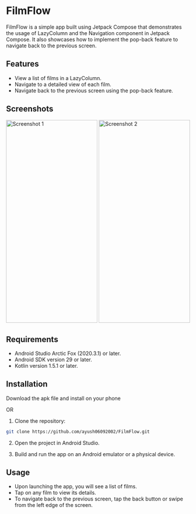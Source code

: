 # FilmFlow

FilmFlow is a simple app built using Jetpack Compose that demonstrates the usage of LazyColumn and the Navigation component in Jetpack Compose. It also showcases how to implement the pop-back feature to navigate back to the previous screen.

## Features

- View a list of films in a LazyColumn.
- Navigate to a detailed view of each film.
- Navigate back to the previous screen using the pop-back feature.

## Screenshots

<img src="https://github.com/ayush06092002/FilmFlow/assets/22142132/525f4d0b-a2a4-466e-a8ac-d7e41fd52668" alt="Screenshot 1" width="250" height="555.56" />
<img src="https://github.com/ayush06092002/FilmFlow/assets/22142132/d8c7492b-d48d-4f94-b4dd-5a33235384bd" alt="Screenshot 2" width="250" height="555.56" />


## Requirements

- Android Studio Arctic Fox (2020.3.1) or later.
- Android SDK version 29 or later.
- Kotlin version 1.5.1 or later.

## Installation

Download the apk file and install on your phone

OR

1. Clone the repository:

```bash
git clone https://github.com/ayush06092002/FilmFlow.git
```
2. Open the project in Android Studio.

3. Build and run the app on an Android emulator or a physical device.

## Usage

- Upon launching the app, you will see a list of films.
- Tap on any film to view its details.
- To navigate back to the previous screen, tap the back button or swipe from the left edge of the screen.


